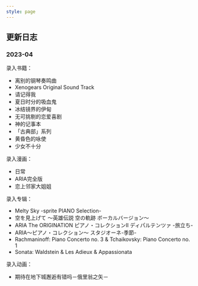 ```yaml
---
style: page
---
```


<style>
    .page-content ul {
        padding-inline-start: 1em;
    }
    .page-content ul li {
        line-height: 1.25;
        padding-top: 0.5em;
    }
</style>

## 更新日志

### 2023-04

录入书籍：
- 离别的钢琴奏鸣曲
- Xenogears Original Sound Track
- 请记得我
- 夏日时分的吸血鬼
- 冰结镜界的伊甸
- 无可挑剔的恋爱喜剧
- 神的记事本
- 「古典部」系列
- 黄昏色的咏使
- 少女不十分

录入漫画：
- 日常
- ARIA完全版
- 恋上邻家大姐姐

录入专辑：
- Melty Sky -sprite PIANO Selection-
- 空を見上げて ～英雄伝説 空の軌跡 ボーカルバージョン～
- ARIA The ORIGINATION ピアノ・コレクションII ディパルテンツァ -旅立ち-
- ARIA～ピアノ・コレクション～ スタジオーネ-季節-
- Rachmaninoff: Piano Concerto no. 3 & Tchaikovsky: Piano Concerto no. 1
- Sonata: Waldstein & Les Adieux & Appassionata

录入动画：
- 期待在地下城邂逅有错吗－俄里翁之矢－
